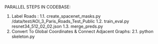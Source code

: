 PARALLEL STEPS IN CODEBASE:

1. Label Roads : 
  1.1. create_spacenet_masks.py /data/test/AOI_3_Paris_Roads_Test_Public <output>
  1.2. train_eval.py resnet34_512_02_02.json
  1.3. merge_preds.py
2. Convert To Global Coordinates & Connect Adjacent Graphs:
  2.1. python skeleton.py <output>
 
 
